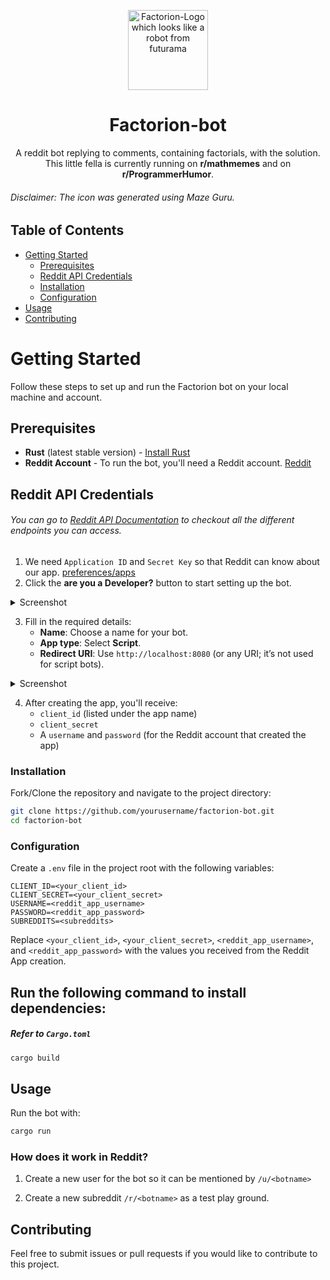 <p align="center">
    <img alt="Factorion-Logo which looks like a robot from futurama" src=".github/image_no_bg.png" width="128px">
</p>

<h1 align="center"> Factorion-bot </h1>

<p align="center"> 
A reddit bot replying to comments, containing factorials, with the solution.  
This little fella is currently running on <b>r/mathmemes</b> and on <b>r/ProgrammerHumor</b>. 
</p>

###### Disclaimer: The icon was generated using Maze Guru.

## Table of Contents

- [Getting Started](#getting-started)
  - [Prerequisites](#prerequisites)
  - [Reddit API Credentials](#reddit-api-credentials)
  - [Installation](#installation)
  - [Configuration](#configuration)
- [Usage](#usage)
- [Contributing](#contributing)

# Getting Started

Follow these steps to set up and run the Factorion bot on your local machine and account.

## Prerequisites
- **Rust** (latest stable version) - [Install Rust](https://www.rust-lang.org/tools/install)
- **Reddit Account** - To run the bot, you'll need a Reddit account. [Reddit](https://www.reddit.com/)
  
## Reddit API Credentials
###### You can go to [Reddit API Documentation](https://www.reddit.com/dev/api) to checkout all the different endpoints you can access. 
1. We need `Application ID` and `Secret Key` so that Reddit can know about our app. [preferences/apps](https://www.reddit.com/prefs/apps)
2. Click the <b>are you a Developer?</b> button to start setting up the bot.

<details>
<summary>Screenshot</summary>
![image](https://github.com/user-attachments/assets/140056ac-91ce-4178-8703-19451357adce)
</details>

3. Fill in the required details:
   - **Name**: Choose a name for your bot.
   - **App type**: Select **Script**.
   - **Redirect URI**: Use `http://localhost:8080` (or any URI; it’s not used for script bots).
     
<details>
<summary>Screenshot</summary>
![image](https://github.com/user-attachments/assets/2450994a-14cf-4f46-9f71-518ceb0c59f5)
</details>

4. After creating the app, you'll receive:
   - `client_id` (listed under the app name)
   - `client_secret`
   - A `username` and `password` (for the Reddit account that created the app)


### Installation

Fork/Clone the repository and navigate to the project directory:

```bash
git clone https://github.com/yourusername/factorion-bot.git
cd factorion-bot
```

### Configuration

Create a `.env` file in the project root with the following variables:

```env
CLIENT_ID=<your_client_id>
CLIENT_SECRET=<your_client_secret>
USERNAME=<reddit_app_username>
PASSWORD=<reddit_app_password>
SUBREDDITS=<subreddits>
```

Replace `<your_client_id>`, `<your_client_secret>`, `<reddit_app_username>`, and `<reddit_app_password>` with the values you received from the Reddit App creation.

## Run the following command to install dependencies:

##### Refer to `Cargo.toml`

```bash
cargo build
```

## Usage

Run the bot with:

```bash
cargo run
```
### How does it work in Reddit?
1. Create a new user for the bot so it can be mentioned by `/u/<botname>`

2. Create a new subreddit `/r/<botname>` as a test play ground.

## Contributing

Feel free to submit issues or pull requests if you would like to contribute to this project.
